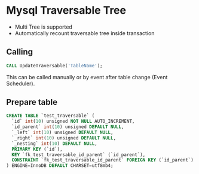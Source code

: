 # Mysql Traversable Tree #
- Multi Tree is supported
- Automatically recount traversable tree inside transaction

## Calling ##
```sql
CALL UpdateTraversable('TableName');
```

This can be called manually or by event after table change (Event Scheduler).

## Prepare table ##
```sql
CREATE TABLE `test_traversable` (
  `id` int(10) unsigned NOT NULL AUTO_INCREMENT,
  `id_parent` int(10) unsigned DEFAULT NULL,
  `_left` int(10) unsigned DEFAULT NULL,
  `_right` int(10) unsigned DEFAULT NULL,
  `_nesting` int(10) DEFAULT NULL,
  PRIMARY KEY (`id`),
  KEY `fk_test_traversable_id_parent` (`id_parent`),
  CONSTRAINT `fk_test_traversable_id_parent` FOREIGN KEY (`id_parent`) REFERENCES `test_traversable` (`id`) ON DELETE NO ACTION ON UPDATE NO ACTION,
) ENGINE=InnoDB DEFAULT CHARSET=utf8mb4;
```